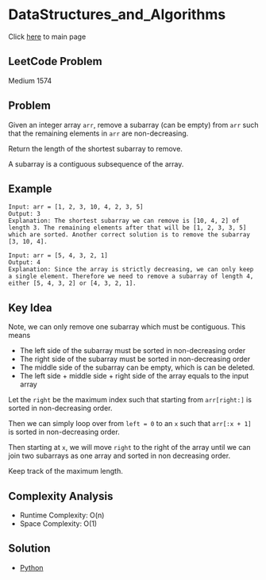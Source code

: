 # DataStructures_and_Algorithms
Click [here](../../README.md) to main page

## LeetCode Problem
Medium 1574

## Problem
Given an integer array `arr`, remove a subarray (can be empty) from `arr` such that the remaining elements in `arr` are non-decreasing.

Return the length of the shortest subarray to remove.

A subarray is a contiguous subsequence of the array.

## Example
```
Input: arr = [1, 2, 3, 10, 4, 2, 3, 5]
Output: 3
Explanation: The shortest subarray we can remove is [10, 4, 2] of length 3. The remaining elements after that will be [1, 2, 3, 3, 5] which are sorted. Another correct solution is to remove the subarray [3, 10, 4].

Input: arr = [5, 4, 3, 2, 1]
Output: 4
Explanation: Since the array is strictly decreasing, we can only keep a single element. Therefore we need to remove a subarray of length 4, either [5, 4, 3, 2] or [4, 3, 2, 1].
```

## Key Idea
Note, we can only remove one subarray which must be contiguous. This means
- The left side of the subarray must be sorted in non-decreasing order
- The right side of the subarray must be sorted in non-decreasing order
- The middle side of the subarray can be empty, which is can be deleted.
- The left side + middle side + right side of the array equals to the input array

Let the `right` be the maximum index such that starting from `arr[right:]` is sorted in non-decreasing order.

Then we can simply loop over from `left = 0` to an `x` such that `arr[:x + 1]` is sorted in non-decreasing order.

Then starting at `x`, we will move `right` to the right of the array until we can join two subarrays as one array and sorted in non decreasing order.

Keep track of the maximum length.

## Complexity Analysis
- Runtime Complexity: O(n)
- Space Complexity: O(1)

## Solution
- [Python](./solution.py)